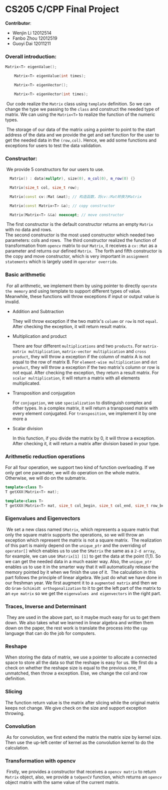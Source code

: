# CS205 C/CPP Final Project

**Contributor**:

- Wenjin Li 12012514
- Fanbo Zhou 12012519
- Guoyi Dai 12011211

### Overall introduction:

```c++
Matrix<T> eigenValue();

    Matrix<T> eigenValue(int times);

    Matrix<T> eigenVector();

    Matrix<T> eigenVector(int times);
```

​	Our code realize the `Matrix` class using `template` definition. So we can change the type we passing to the `class` and construct the needed type of matrix. We can using the `Matrix<T>` to realize the function of the numeric types. 

​	The storage of our data of the matrix using a pointer to point to the start address of the data and we provide the get and set function for the user to get the needed data in the `(row,col)`. Hence, we add some functions and exceptions for users to test the data validation.

### Constructor:

​	We provide 5 constructors for our users to use.

```cpp
  Matrix() : data(nullptr), size(0), m_col(0), m_row(0) {}

  Matrix(size_t col, size_t row);

  Matrix(const cv::Mat &mat); // 构造函数，将cv::Mat转换为Matrix

  Matrix(const Matrix<T> &a); // copy constructor

  Matrix(Matrix<T> &&a) noexcept; // move constructor
```

​	The first constructor is the default constructor returns an empty `Matrix` with no data and rows.	
​	The second constructor is the most used constructor which needed two parameters: cols and rows. 
​	The third constructor realized the function of transformation from `opencv` matrix to our `Matrix`, it receives a `cv::Mat` as a parameter and returns our defined `Matrix`.
​	The forth and fifth constructor is the copy and move constructor, which is very important in `assignment statements` which is largely used in `operator override`.

### Basic arithmetic

​	For all arithmetic, we implement them by using pointer to directly `operate the memory` and using template to support different types of value. Meanwhile, these functions will throw exceptions if input or output value is invalid.

- Addition and Subtraction

  They will throw exception if the two matrix's `column` or `row` is not `equal`. After checking the exception, it will return result matrix.

- Multiplication and product

  There are four different `multiplications` and two `products`. For `matrix-matrix multiplication`, `matrix-vector multiplication` and  `cross product`, they will throw a exception if the column of matrix A is not equal to the row of matrix B. For `element-wise multiplication` and `dot product`, they will throw a exception if the two matrix's column or row is not equal. After checking the exception, they return a result matrix. For `scalar multiplication`, it will return a matrix with all elements multiplicated.

- Transposition and conjugation

  For `conjugation`, we use `specialization` to distinguish complex and other types. In a complex matrix, it will return a transposed matrix with every element conjugated. For `transposition`, we implement it by one more a 

- Scalar division

  In this function, if you divide the matrix by 0, it will throw a exception. After checking it, it will return a matrix after division based in your type.

### Arithmetic reduction operations

For all four operation, we support two kind of function overloading. If we only get one paramater, we will do operation on the whole matrix. Otherwise, we will do on the submatrix.

```c++
template<class T>
T getXXX(Matrix<T> mat);

template<class T>
T getXXX(Matrix<T> mat, size_t col_begin, size_t col_end, size_t row_begin, size_t row_end);
```

### Eigenvalues and Eigenvectors

​	We set a new class named `SMatrix`, which represents a square matrix that only the square matrix supports the operations, so we will throw an exception which represent the matrix is not a square matrix.
​	The realization of this part is mainly depend on the `unique_ptr` and the overriding of `operator[]` which enables us to use the `SMatrix` the same as a `2-d array`, for example, we can use `SMatrix[1] [1]` to get the data at the point (1,1). So we can get the needed data in a much easier way. Also, the `unique_ptr` enables us to use it in the smarter way that it will automatically release the memory pointed by it when we finish the use of it.
​	The calculation in this part follows the principle of linear algebra. We just do what we have done in our freshman year. We first augment it to a `augmented matrix` and then we do `Gram-Schimidt orthogonalization` to it to get the left part of the matrix to an `eye matrix` so we get the `eigenvalues and eigenvectors` in the right part.  

### Traces, Inverse and Determinant

​	They are used in the above part, so it maybe much easy for us to get them down. We also takes what we learned in linear algebra and written them down on the paper, the rest work is translate the process into the `cpp` language that can do the job for computers.

### Reshape

When storing the data of matrix, we use a pointer to allocate a connected space to store all the data so that the reshape is easy for us. We first do a check on whether the reshape size is equal to the previous one, If unmatched, then throw a exception. Else, we change the col and row definition.

### Slicing

The function return value is the matrix after slicing while the original matrix keeps not change. We give check on the size and support exception throwing.

### Convolution
​	As for convolution, we first extend the matrix the matrix size by kernel size. Then use the up-left center of kernel as the convolution kernel to do the calculation.

### Transformation with opencv

​	Firstly, we provides a constructor that receives a `opencv matrix` to return `Matrix` object, also, we provide a `toOpenCV` function, which returns an `opencv` object matrix with the same value of the current matrix.

 





















